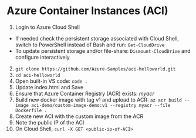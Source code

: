 # Azure Container Instances (ACI)

1. Login to Azure Cloud Shell
- If needed check the persistent storage associated with Cloud Shell, switch to PowerShell instead of Bash and run: ```Get-CloudDrive```
- To update persistent storage and/or file-share: ```Dismount-CloudDrive``` and configure interactively
2. ```git clone https://github.com/Azure-Samples/aci-helloworld.git```
3. ```cd aci-helloworld```
4. Open built-in VS code: ```code .```
5. Update index.html and Save
6. Ensure that Azure Container Registry (ACR) exists: *myacr*
7. Build new docker image with tag v1 and upload to ACR: ```az acr build --image aci-demo/custom-image-demo:v1 --registry myacr --file Dockerfile . ```
8. Create new ACI with the custom image from the ACR
9. Note the public IP of the ACI
10. On Cloud Shell, ```curl -X GET <public-ip-of-ACI>```
